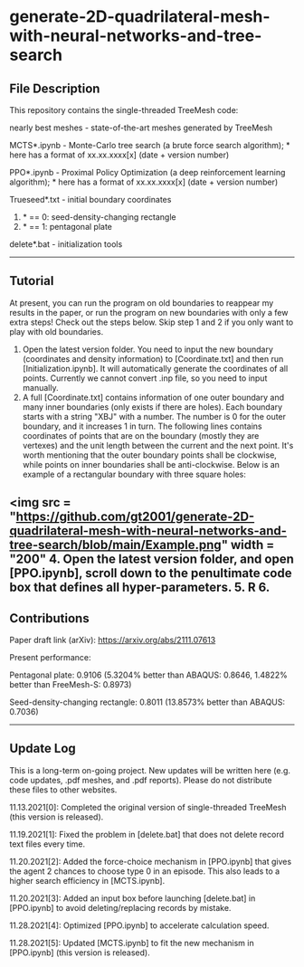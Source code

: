 # generate-2D-quadrilateral-mesh-with-neural-networks-and-tree-search

## File Description

This repository contains the single-threaded TreeMesh code:

nearly best meshes - state-of-the-art meshes generated by TreeMesh

MCTS*.ipynb - Monte-Carlo tree search (a brute force search algorithm); * here has a format of xx.xx.xxxx[x] (date + version number)

PPO*.ipynb - Proximal Policy Optimization (a deep reinforcement learning algorithm); * here has a format of xx.xx.xxxx[x] (date + version number)

Trueseed*.txt - initial boundary coordinates

1. \* == 0: seed-density-changing rectangle
2. \* == 1: pentagonal plate

delete*.bat - initialization tools

----------

## Tutorial

At present, you can run the program on old boundaries to reappear my results in the paper, or run the program on new boundaries with only a few extra steps! Check out the steps below. Skip step 1 and 2 if you only want to play with old boundaries.
 
1. Open the latest version folder. You need to input the new boundary (coordinates and density information) to [Coordinate.txt] and then run [Initialization.ipynb]. It will automatically generate the coordinates of all points. Currently we cannot convert .inp file, so you need to input manually.
2. A full [Coordinate.txt] contains information of one outer boundary and many inner boundaries (only exists if there are holes). Each boundary starts with a string "XBJ" with a number. The number is 0 for the outer boundary, and it increases 1 in turn. The following lines contains coordinates of points that are on the boundary (mostly they are vertexes) and the unit length between the current and the next point. It's worth mentioning that the outer boundary points shall be clockwise, while points on inner boundaries shall be anti-clockwise. Below is an example of a rectangular boundary with three square holes:

<img src = "https://github.com/gt2001/generate-2D-quadrilateral-mesh-with-neural-networks-and-tree-search/blob/main/Example.png" width = "200"
4. Open the latest version folder, and open [PPO.ipynb], scroll down to the penultimate code box that defines all hyper-parameters.
5. R
6. 
----------

## Contributions

Paper draft link (arXiv): https://arxiv.org/abs/2111.07613

Present performance:

Pentagonal plate: 0.9106 (5.3204% better than ABAQUS: 0.8646, 1.4822% better than FreeMesh-S: 0.8973)

Seed-density-changing rectangle: 0.8011 (13.8573% better than ABAQUS: 0.7036)

----------

## Update Log

This is a long-term on-going project. New updates will be written here (e.g. code updates, .pdf meshes, and .pdf reports). Please do not distribute these files to other websites.

11.13.2021[0]: Completed the original version of single-threaded TreeMesh (this version is released).

11.19.2021[1]: Fixed the problem in [delete.bat] that does not delete record text files every time.

11.20.2021[2]: Added the force-choice mechanism in [PPO.ipynb] that gives the agent 2 chances to choose type 0 in an episode. This also leads to a higher search efficiency in [MCTS.ipynb].

11.20.2021[3]: Added an input box before launching [delete.bat] in [PPO.ipynb] to avoid deleting/replacing records by mistake.

11.28.2021[4]: Optimized [PPO.ipynb] to accelerate calculation speed.

11.28.2021[5]: Updated [MCTS.ipynb] to fit the new mechanism in [PPO.ipynb] (this version is released).
